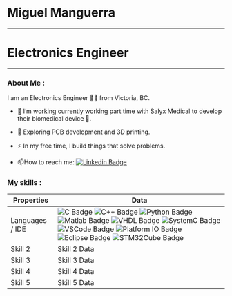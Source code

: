 # Miguel Manguerra
---
# Electronics Engineer

---

### About Me : 

I am an Electronics Engineer 👨‍💻 from Victoria, BC.

- :telescope: I’m working currently working part time with Salyx Medical to develop their biomedical device 🔬. 

- :seedling: Exploring PCB development and 3D printing.

- :zap: In my free time, I build things that solve problems.

- :mailbox:How to reach me: [![Linkedin Badge](https://img.shields.io/badge/LinkedIn-blue?style=for-the-badge&logo=linkedin&logoColor=white)](https://www.linkedin.com/in/miguelmanguerra/)

### My skills : 

| Properties      | Data           |
| --------------- | -------------- |
| Languages / IDE        | ![C Badge](https://img.shields.io/badge/C-blue) ![C++ Badge](https://img.shields.io/badge/C++-blue) ![Python Badge](https://img.shields.io/badge/Python-blue) ![Matlab Badge](https://img.shields.io/badge/Matlab-blue) ![VHDL Badge](https://img.shields.io/badge/VHDL-blue) ![SystemC Badge](https://img.shields.io/badge/SystemC-blue) ![VSCode Badge](https://img.shields.io/badge/VSCode-blue) ![Platform IO Badge](https://img.shields.io/badge/PlatformIO-blue) ![Eclipse Badge](https://img.shields.io/badge/Eclipse-blue) ![STM32Cube Badge](https://img.shields.io/badge/STM32Cube-blue)|
| Skill 2         | Skill 2 Data   |
| Skill 3         | Skill 3 Data   |
| Skill 4         | Skill 4 Data   |
| Skill 5         | Skill 5 Data   |